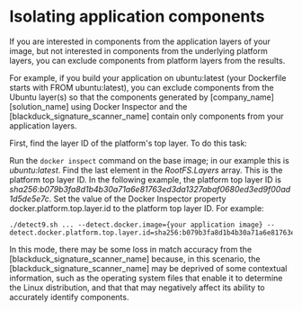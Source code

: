 # Isolating application components

If you are interested in components from the application layers of your image, but not interested in components from the underlying platform layers, you can exclude components from platform layers from the results.

For example, if you build your application on ubuntu:latest (your Dockerfile starts with FROM ubuntu:latest), you can exclude components from the Ubuntu layer(s) so that the components generated by [company_name] [solution_name] using Docker Inspector and the [blackduck_signature_scanner_name] contain only components from your application layers.

First, find the layer ID of the platform's top layer. To do this task:

Run the `docker inspect` command on the base image; in our example this is *ubuntu:latest*.
Find the last element in the *RootFS.Layers* array. This is the platform top layer ID. In the following example, the platform top layer ID is
*sha256:b079b3fa8d1b4b30a71a6e81763ed3da1327abaf0680ed3ed9f00ad1d5de5e7c*.
Set the value of the Docker Inspector property docker.platform.top.layer.id to the platform top layer ID. For example:
````
./detect9.sh ... --detect.docker.image={your application image} --detect.docker.platform.top.layer.id=sha256:b079b3fa8d1b4b30a71a6e81763ed3da1327abaf0680ed3ed9f00ad1d5de5e7c
````
In this mode, there may be some loss in match accuracy from the [blackduck_signature_scanner_name] because, in this scenario, the [blackduck_signature_scanner_name] may be deprived of some contextual information, such as the operating system files that enable it to determine the Linux distribution, and that that may negatively affect its ability to accurately identify components.

